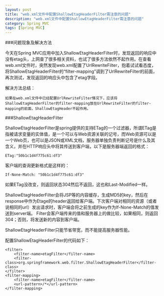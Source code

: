 ```yaml
---
layout: post
title: "web.xml文件中配置ShallowEtagHeaderFilter需注意的问题"
description: "web.xml文件中配置ShallowEtagHeaderFilter需注意的问题"
category: Spring MVC
tags: [Spring MVC]
---
```


###问题现象及解决方法

今天在Spring MVC应用中加入ShallowEtagHeaderFilter时，发现返回的响应中没有etag头，上网查了很多相关资料，也试了很多方法依然不起作用。在查看web.xml文件时，突然发现web.xml配置了UrlRewriteFilter，抱着试试看态度，将ShallowEtagHeaderFilter的“filter-mapping”调到了UrlRewriteFilter的前面，再次测试，发现返回的响应头中包含了etag字段。

解决方法总结：

	如果在web.xml文件中已经配置UrlRewriteFilter情况下，应该将ShallowEtagHeaderFilter的filter-mapping放在UrlRewriteFilter的filter-mapping的前面，ShallowEtagHeader不起作用。

###ShallowEtagHeaderFilter

ShallowEtagHeaderFilter是spring提供的支持ETag的一个过滤器，所谓ETag是指被请求变量的实体值，是一个可以与Web资源关联的记号，而Web资源可以是一个Web页，也可以是JSON或XML文档，服务器单独负责判断记号是什么及其含义，并在HTTP响应头中将其传送到客户端，以下是服务器端返回的格式：

 	ETag:"50b1c1d4f775c61:df3"

客户端的查询更新格式是这样的：

	If-None-Match: "50b1c1d4f775c61:df3"

如果ETag没改变，则返回状态304然后不返回，这也和Last-Modified一样。

ShallowEtagHeaderFilter会将JSP等的内容缓存，生成MD5的key，然后在response中作为Etage的header返回给客户端。下次客户端对相同的资源（或者说相同的url）发出请求时，客户端会将之前生成的key作为If-None-Match的值发送到server端。 Filter会客户端传来的值和服务器上的做比较，如果相同，则返回304；否则，将发送新的内容到客户端。

ShallowEtagHeaderFilter只能节省带宽，而不能提高服务器性能。

配置ShallowEtagHeaderFilter的代码如下：

	<filter>
	    <filter-name>etagFilter</filter-name>
	    <filter-class>org.springframework.web.filter.ShallowEtagHeaderFilter</filter-class>
	</filter>
	<filter-mapping>
	    <filter-name>etagFilter</filter-name>
	    <url-pattern>/*</url-pattern>
	</filter-mapping>
